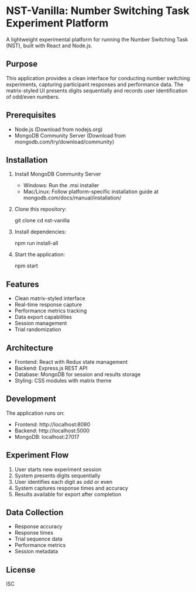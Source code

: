 # NST-Vanilla: Number Switching Task Experiment Platform

A lightweight experimental platform for running the Number Switching Task (NST), built with React and Node.js.

## Purpose
This application provides a clean interface for conducting number switching experiments, capturing participant responses and performance data. The matrix-styled UI presents digits sequentially and records user identification of odd/even numbers.

## Prerequisites
- Node.js (Download from nodejs.org)
- MongoDB Community Server (Download from mongodb.com/try/download/community)

## Installation

1. Install MongoDB Community Server
   - Windows: Run the .msi installer
   - Mac/Linux: Follow platform-specific installation guide at mongodb.com/docs/manual/installation/

2. Clone this repository:
   
   git clone <repository-url>
   cd nst-vanilla
   

3. Install dependencies:
   
   npm run install-all
   

4. Start the application:
   
   npm start
   

## Features
- Clean matrix-styled interface
- Real-time response capture
- Performance metrics tracking
- Data export capabilities
- Session management
- Trial randomization

## Architecture
- Frontend: React with Redux state management
- Backend: Express.js REST API
- Database: MongoDB for session and results storage
- Styling: CSS modules with matrix theme

## Development
The application runs on:
- Frontend: http://localhost:8080
- Backend: http://localhost:5000
- MongoDB: localhost:27017

## Experiment Flow
1. User starts new experiment session
2. System presents digits sequentially
3. User identifies each digit as odd or even
4. System captures response times and accuracy
5. Results available for export after completion

## Data Collection
- Response accuracy
- Response times
- Trial sequence data
- Performance metrics
- Session metadata

## License
ISC
